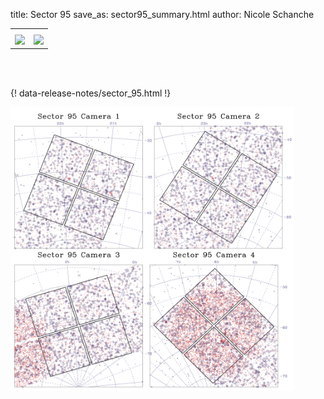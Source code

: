 title: Sector 95
save_as: sector95_summary.html
author: Nicole Schanche


<table>
  <tr>
    <th colspan="2" ></th>
  </tr>
  <tr>
    <td width="50%" style = "text-align: center;">
          <img class="img-responsive" style="max-width:100%;" src="images/sector-plots/tess_galactic_sector_095.png"> 
    </td>
    <td width="50%" style = "text-align: center;">
          <img class="img-responsive" style="max-width:100%;" src="images/sector-plots/tess_icrs_sector_095.png">
    </td>
  </tr>
</table>
<br></br>





{! data-release-notes/sector_95.html !}

<img class="img-responsive" style="max-width:90%;" src="images/sector-plots/sector-plots.095.jpeg">